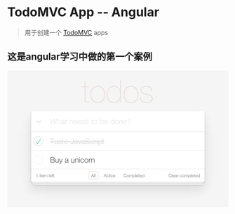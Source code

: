 # TodoMVC App -- Angular

> 用于创建一个 [TodoMVC](http://todomvc.com) apps

## 这是angular学习中做的第一个案例

![](https://github.com/tastejs/todomvc-app-css/raw/master/screenshot.png)
